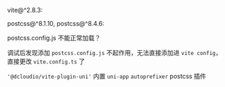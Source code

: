 vite@^2.8.3:

postcss@^8.1.10, postcss@^8.4.6:

postcss.config.js 不能正常加载？

调试后发现添加 `postcss.config.js` 不起作用，无法直接添加进 `vite config`，直接更改 `vite.config.ts` 了

`'@dcloudio/vite-plugin-uni'` 内置 `uni-app` `autoprefixer` postcss 插件
